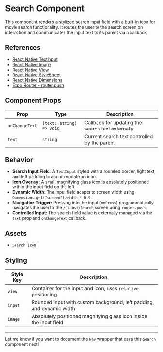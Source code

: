 # Search Component

This component renders a stylized search input field with a built-in icon for movie search functionality. It routes the user to the search screen on interaction and communicates the input text to its parent via a callback.

## References

- [React Native TextInput](https://reactnative.dev/docs/textinput)
- [React Native Image](https://reactnative.dev/docs/image)
- [React Native View](https://reactnative.dev/docs/view)
- [React Native StyleSheet](https://reactnative.dev/docs/stylesheet)
- [React Native Dimensions](https://reactnative.dev/docs/dimensions)
- [Expo Router - router.push](https://expo.github.io/router/docs/api/router#routerpush)

## Component Props

| Prop           | Type                     | Description                                      |
| -------------- | ------------------------ | ------------------------------------------------ |
| `onChangeText` | `(text: string) => void` | Callback for updating the search text externally |
| `text`         | `string`                 | Current search text controlled by the parent     |

## Behavior

- **Search Input Field:** A `TextInput` styled with a rounded border, light text, and left padding to accommodate an icon.
- **Icon Overlay:** A small magnifying glass icon is absolutely positioned within the input field on the left.
- **Dynamic Width:** The input field adapts to screen width using `Dimensions.get("screen").width * 0.9`.
- **Navigation Trigger:** Pressing into the input (`onPress`) programmatically navigates the user to the `/(tabs)/Search` screen using `router.push`.
- **Controlled Input:** The search field value is externally managed via the `text` prop and `onChangeText` callback.

## Assets

- [`Search Icon`](/assets/images/nav/search/search.png)

## Styling

| Style Key | Description                                                           |
| --------- | --------------------------------------------------------------------- |
| `view`    | Container for the input and icon, uses `relative` positioning         |
| `input`   | Rounded input with custom background, left padding, and dynamic width |
| `image`   | Absolutely positioned magnifying glass icon inside the input field    |

---

Let me know if you want to document the `Nav` wrapper that uses this `Search` component next!
